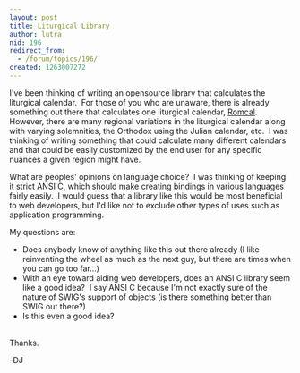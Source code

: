 ```yaml
---
layout: post
title: Liturgical Library
author: lutra
nid: 196
redirect_from:
  - /forum/topics/196/
created: 1263007272
---
```

<p>
	I&#39;ve been thinking of writing an opensource library that calculates the liturgical calendar.&nbsp; For those of you who are unaware, there is already something out there that calculates one liturgical calendar, <a href="http://www.romcal.net/">Romcal</a>.&nbsp; However, there are many regional variations in the liturgical calendar along with varying solemnities, the Orthodox using the Julian calendar, etc.&nbsp; I was thinking of writing something that could calculate many different calendars and that could be easily customized by the end user for any specific nuances a given region might have.</p>
<p>
	What are peoples&#39; opinions on language choice?&nbsp; I was thinking of keeping it strict ANSI C, which should make creating bindings in various languages fairly easily.&nbsp; I would guess that a library like this would be most beneficial to web developers, but I&#39;d like not to exclude other types of uses such as application programming.</p>
<p>
	My questions are:</p>
<ul>
	<li>
		Does anybody know of anything like this out there already (I like reinventing the wheel as much as the next guy, but there are times when you can go too far...)</li>
	<li>
		With an eye toward aiding web developers, does an ANSI C library seem like a good idea?&nbsp; I say ANSI C because I&#39;m not exactly sure of the nature of SWIG&#39;s support of objects (is there something better than SWIG out there?)</li>
	<li>
		Is this even a good idea?</li>
</ul>
<p>
	<br />
	Thanks.</p>
<p>
	-DJ</p>
